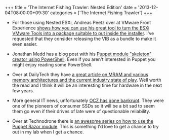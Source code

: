 +++
title = 'The Internet Fishing Trawler: Nested Edition'
date = '2013-12-04T08:00:00+09:30'
categories = ['The Internet Fishing Trawler']
+++

- For those using Nested ESXi, Andreas Peetz over at VMware Front
  Experience [shows how you can use his great tool to turn the ESXi
  VMware Tools into a package suitable to put inside the
  installer](http://www.v-front.de/2013/11/vmware-tools-for-nested-esxi-and-how-to.html).
  I've requested that they consider releasing the VIB as a bundle to make
  it even easier.

- Jonathan Medd has a blog post with his [Puppet module "skeleton" creator
  using PowerShell](http://www.jonathanmedd.net/2013/11/creating-a-puppet-module-folder-structure-with-new-puppetmodule.html).
  Even if you aren't interested in Puppet you might enjoy reading some
  PowerShell.

- Over at DailyTech they have [a great article on MRAM and various memory
  architectures and the current industry state of
  play](http://www.dailytech.com/Coalition+of+20+Tech+Firms+Backs+MRAM+as+Potential+DRAM+NAND+Replacement/article33826.htm).
  Well worth the read and I think it will be an interesting time for
  hardware in the next few years.

- More general IT news, unfortunately [OCZ has gone
  bankrupt](http://www.anandtech.com/show/7549/ocz-files-for-bancrupty-toshiba-offers-to-buy-the-assets).
  They were one of the pioneers of consumer SSDs so it will be a bit sad
  to seem them go even if their drives of late were of questionable
  reliability.

- Over at Technodrone there is [an awesome series on how to use the Puppet
  Razor module](http://technodrone.blogspot.com/2013/11/installing-razor-yes-new-version.html).
  This is something I'd love to get a chance to try out in my lab when I
  get a chance.
